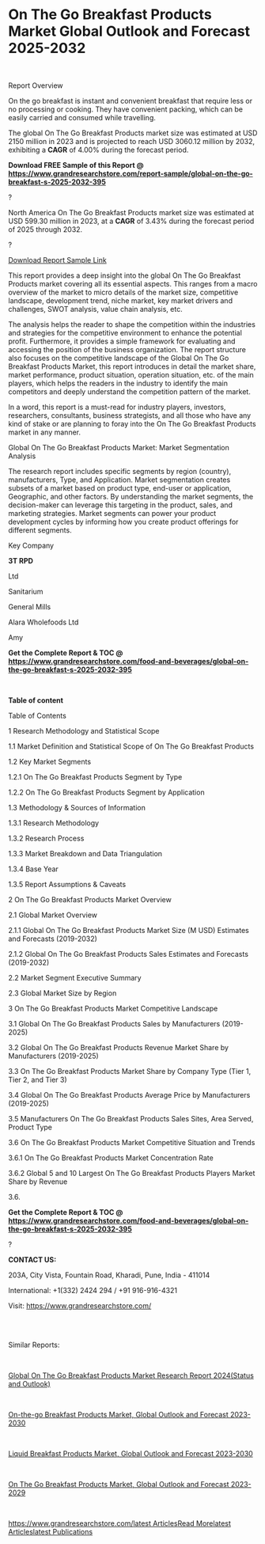 <h1>On The Go Breakfast Products Market Global Outlook and Forecast 2025-2032</h1><br/><p>Report Overview</p>
 
 
 
 <p>On the go breakfast is instant and convenient breakfast that require less or no processing or cooking. They have convenient packing, which can be easily carried and consumed while travelling.</p>
 
 
 
 <p>The global On The Go Breakfast Products market size was estimated at USD 2150 million in 2023 and is projected to reach USD 3060.12 million by 2032, exhibiting a <strong>CAGR</strong> of 4.00% during the forecast period.</p>
 
 
 
 <div><b>Download FREE Sample of this Report @ <a href="https://www.grandresearchstore.com/report-sample/global-on-the-go-breakfast-s-2025-2032-395">https://www.grandresearchstore.com/report-sample/global-on-the-go-breakfast-s-2025-2032-395</a></b></div>
 
 
 
 <p>? </p>
 
 
 
 <p>North America On The Go Breakfast Products market size was estimated at USD 599.30 million in 2023, at a <strong>CAGR</strong> of 3.43% during the forecast period of 2025 through 2032.</p>
 
 
 
 <p>? </p>
 
 
 
 <p><a href="https://www.grandresearchstore.com/mr-admin/report-sample/global-on-the-go-breakfast-s-2025-2032-395">Download Report Sample Link</a></p>
 
 
 
 <p>This report provides a deep insight into the global On The Go Breakfast Products market covering all its essential aspects. This ranges from a macro overview of the market to micro details of the market size, competitive landscape, development trend, niche market, key market drivers and challenges, SWOT analysis, value chain analysis, etc.</p>
 
 
 
 <p>The analysis helps the reader to shape the competition within the industries and strategies for the competitive environment to enhance the potential profit. Furthermore, it provides a simple framework for evaluating and accessing the position of the business organization. The report structure also focuses on the competitive landscape of the Global On The Go Breakfast Products Market, this report introduces in detail the market share, market performance, product situation, operation situation, etc. of the main players, which helps the readers in the industry to identify the main competitors and deeply understand the competition pattern of the market.</p>
 
 
 
 <p>In a word, this report is a must-read for industry players, investors, researchers, consultants, business strategists, and all those who have any kind of stake or are planning to foray into the On The Go Breakfast Products market in any manner.</p>
 
 
 
 <p>Global On The Go Breakfast Products Market: Market Segmentation Analysis</p>
 
 
 
 <p>The research report includes specific segments by region (country), manufacturers, Type, and Application. Market segmentation creates subsets of a market based on product type, end-user or application, Geographic, and other factors. By understanding the market segments, the decision-maker can leverage this targeting in the product, sales, and marketing strategies. Market segments can power your product development cycles by informing how you create product offerings for different segments.</p>
 
 
 
 <p>Key Company</p>
 
 
 
 <p><strong>3T RPD</strong></p>
 
 
 
 <p>Ltd</p>
 
 
 
 <p>Sanitarium</p>
 
 
 
 <p>General Mills</p>
 
 
 
 <p>Alara Wholefoods Ltd</p>
 
 
 
 <p>Amy</p>
 
 
 
 <div><b>Get the Complete Report & TOC @ <a href="https://www.grandresearchstore.com/food-and-beverages/global-on-the-go-breakfast-s-2025-2032-395">https://www.grandresearchstore.com/food-and-beverages/global-on-the-go-breakfast-s-2025-2032-395</a></b></div>
 
 
 
 <p><br />
 
 <b>Table of content</b></p>
 
 
 
 <p>Table of Contents<br />
 
 1 Research Methodology and Statistical Scope<br />
 
 1.1 Market Definition and Statistical Scope of On The Go Breakfast Products<br />
 
 1.2 Key Market Segments<br />
 
 1.2.1 On The Go Breakfast Products Segment by Type<br />
 
 1.2.2 On The Go Breakfast Products Segment by Application<br />
 
 1.3 Methodology & Sources of Information<br />
 
 1.3.1 Research Methodology<br />
 
 1.3.2 Research Process<br />
 
 1.3.3 Market Breakdown and Data Triangulation<br />
 
 1.3.4 Base Year<br />
 
 1.3.5 Report Assumptions & Caveats<br />
 
 2 On The Go Breakfast Products Market Overview<br />
 
 2.1 Global Market Overview<br />
 
 2.1.1 Global On The Go Breakfast Products Market Size (M USD) Estimates and Forecasts (2019-2032)<br />
 
 2.1.2 Global On The Go Breakfast Products Sales Estimates and Forecasts (2019-2032)<br />
 
 2.2 Market Segment Executive Summary<br />
 
 2.3 Global Market Size by Region<br />
 
 3 On The Go Breakfast Products Market Competitive Landscape<br />
 
 3.1 Global On The Go Breakfast Products Sales by Manufacturers (2019-2025)<br />
 
 3.2 Global On The Go Breakfast Products Revenue Market Share by Manufacturers (2019-2025)<br />
 
 3.3 On The Go Breakfast Products Market Share by Company Type (Tier 1, Tier 2, and Tier 3)<br />
 
 3.4 Global On The Go Breakfast Products Average Price by Manufacturers (2019-2025)<br />
 
 3.5 Manufacturers On The Go Breakfast Products Sales Sites, Area Served, Product Type<br />
 
 3.6 On The Go Breakfast Products Market Competitive Situation and Trends<br />
 
 3.6.1 On The Go Breakfast Products Market Concentration Rate<br />
 
 3.6.2 Global 5 and 10 Largest On The Go Breakfast Products Players Market Share by Revenue<br />
 
 3.6.</p>
 
 
 
 <div><b>Get the Complete Report & TOC @ <a href="https://www.grandresearchstore.com/food-and-beverages/global-on-the-go-breakfast-s-2025-2032-395">https://www.grandresearchstore.com/food-and-beverages/global-on-the-go-breakfast-s-2025-2032-395</a></b></div>
 
 
 
 <p>? </p>
 
 
 
 <p><b>CONTACT US:</b><br />
 
 203A, City Vista, Fountain Road, Kharadi, Pune, India - 411014<br />
 
 International: +1(332) 2424 294 / +91 916-916-4321<br />
 
 Visit: <a href="https://www.grandresearchstore.com/">https://www.grandresearchstore.com/</a><br />
 
 <br />
 
 <br />
 
 Similar Reports:<br />
 
 <br />
 
 <a href="https://www.grandresearchstore.com/food-and-beverages/global-on-the-go-breakfast-s-2024-83">Global On The Go Breakfast Products Market Research Report 2024(Status and Outlook)</a><br />
 
 <br />
 
 <a href="https://www.grandresearchstore.com/food-and-beverages/global-onthego-breakfast-s-forecast-2023-2030-900">On-the-go Breakfast Products Market, Global Outlook and Forecast 2023-2030</a><br />
 
 <br />
 
 <a href="https://www.grandresearchstore.com/food-and-beverages/global-liquid-breakfast-s-forecast-2023-2030-915">Liquid Breakfast Products Market, Global Outlook and Forecast 2023-2030</a><br />
 
 <br />
 
 <a href="https://www.grandresearchstore.com/food-and-beverages/global-on-the-go-breakfast-s-forecast-2023-2029-800">On The Go Breakfast Products Market, Global Outlook and Forecast 2023-2029</a><br />
 
 <br />
 
 <a href="https://gyeongbokgung.com">https://www.grandresearchstore.com/</a><a href="https://hallyeomaritime.com">latest Articles</a><a href="https://jingwansa.com">Read More</a><a href="https://nguoiviet.jp/">latest Articles</a><a href="https://www.intelmarketresearch.com/">latest Publications</a></p>